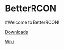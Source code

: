 # BetterRCON
#Welcome to BetterRCON!

[Downloads](https://github.com/memetrollsXD/BetterRCON/releases)

[Wiki](https://github.com/memetrollsXD/BetterRCON/wiki/Setting-up-BetterRCON)
